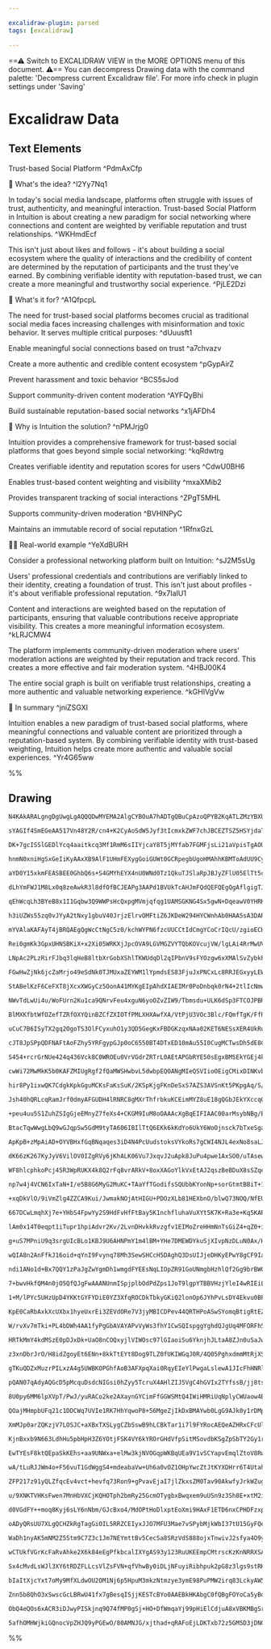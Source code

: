 ```yaml
---

excalidraw-plugin: parsed
tags: [excalidraw]

---
```

==⚠  Switch to EXCALIDRAW VIEW in the MORE OPTIONS menu of this document. ⚠== You can decompress Drawing data with the command palette: 'Decompress current Excalidraw file'. For more info check in plugin settings under 'Saving'


# Excalidraw Data

## Text Elements
Trust-based Social Platform ^PdmAxCfp

🧠 What's the idea? ^l2Yy7Nq1

In today's social media landscape, platforms often struggle with issues of trust, authenticity, and meaningful interaction. Trust-based Social Platform in Intuition is about creating a new paradigm for social networking where connections and content are weighted by verifiable reputation and trust relationships. ^WKHmdEcf

This isn't just about likes and follows - it's about building a social ecosystem where the quality of interactions and the credibility of content are determined by the reputation of participants and the trust they've earned. By combining verifiable identity with reputation-based trust, we can create a more meaningful and trustworthy social experience. ^PjLE2Dzi

🚨 What's it for? ^A1QfpcpL

The need for trust-based social platforms becomes crucial as traditional social media faces increasing challenges with misinformation and toxic behavior. It serves multiple critical purposes: ^dUuusft1

Enable meaningful social connections based on trust ^a7chvazv

Create a more authentic and credible content ecosystem ^pGypAirZ

Prevent harassment and toxic behavior ^BCS5sJod

Support community-driven content moderation ^AYFQyBhi

Build sustainable reputation-based social networks ^x1jAFDh4

🔗 Why is Intuition the solution? ^nPMJrjg0

Intuition provides a comprehensive framework for trust-based social platforms that goes beyond simple social networking: ^kqRdwtrg

Creates verifiable identity and reputation scores for users ^CdwU0BH6

Enables trust-based content weighting and visibility ^mxaXMib2

Provides transparent tracking of social interactions ^ZPgT5MHL

Supports community-driven moderation ^BVHlNPyC

Maintains an immutable record of social reputation ^1RfnxGzL

👩‍💻 Real-world example ^YeXdBURH

Consider a professional networking platform built on Intuition: ^sJ2M5sUg

Users' professional credentials and contributions are verifiably linked to their identity, creating a foundation of trust. This isn't just about profiles - it's about verifiable professional reputation. ^9x7IaIU1

Content and interactions are weighted based on the reputation of participants, ensuring that valuable contributions receive appropriate visibility. This creates a more meaningful information ecosystem. ^kLRJCMW4

The platform implements community-driven moderation where users' moderation actions are weighted by their reputation and track record. This creates a more effective and fair moderation system. ^4HBJ00K4

The entire social graph is built on verifiable trust relationships, creating a more authentic and valuable networking experience. ^kGHIVgVw

🧩 In summary ^jniZSGXI

Intuition enables a new paradigm of trust-based social platforms, where meaningful connections and valuable content are prioritized through a reputation-based system. By combining verifiable identity with trust-based weighting, Intuition helps create more authentic and valuable social experiences. ^Yr4G65ww

%%
## Drawing
```compressed-json
N4KAkARALgngDgUwgLgAQQQDwMYEMA2AlgCYBOuA7hADTgQBuCpAzoQPYB2KqATLZMzYBXUtiRoIACyhQ4zZAHoFAc0JRJQgEYA6bGwC2CgF7N6hbEcK4OCtptbErHALRY8RMpWdx8Q1TdIEfARcZgRmBShcZQUebQBObR4aOiCEfQQOKGZuAG1wMFAwYogSbggABWJ9AEFMAGEAMzgU4shYRHKoLChWksxuZwBmADYAdm0AFgBGIZ4AVnjJ+ZHR

sYAGIf4SmEGeAA517Vn48Y2R/cn4+K2CyAoSdW5Jyf3tIcmxkZWF7chJBCEZTSZ5HSYjdaTIZjRbxdbxMbTaZ/CDWZTBbjrFHMKCkNgAawQ9TY+DYpHKAGJpghqdS+pBNLhsPjlHihBxiMTSeSJLjrMw4LhAll6RBGoR8PgAMqwDESQQeUU4vGEgDqj0k3D4dwgyoJCBlMDl6AVZRRbOBHHCOTQyJ1bEF2DUu1t6yxOtZwjgAEliDbULkALooxrk

DK+7gcISSlGEDlYcq4aaitkcq3Mf1RmM6sIIYjcaY8T5jMYfab7FGMFjsLi21aVpisTgAOU4YgLhf2HwW5djzAAImluvm0I0CGEUZphByAKLBDJZTPR/AooRwYi4YcFsZXeaveZ7hG3NoQIgcfGR5co0nMvPcMf4Cc67qYXoSAAqpCEOOcjLCxFQKU2CdAhUAqfBN0aMl9BTSh3x6cpP2/KBf1CPNAOAqx8DAiCoCg0gYJDTgoClQgjHEVA5neC4

hnmN0xniHgSxGeIiKyAAxXB9AlF1UHmFEXygGoiGUWt0GCRpegbUgoHMAhhKBMToAdUU9CyXA4yYCM0CzFd7VIIE4wIeDX0Qr8fz/dCgJA7DwMg6DRVwIQoDYAAlcIyIo3EhAQa9NIACUBYE31QaYknmAoAF9tiKEoygkfAeAATRgMZmwAR2TAT4Ao6AEJRAY0GGdY3n2EYeAOOj1mmcF1iLFFeOcHhpiOMYuxquENjo+YxhRB5iCeNAeEY942vm

aYD0Y15xkmFEASBEE0GhbQ6s+S4GMYhEYX4nU0WNd0Tz1QkuTJSlaRpJBJyZFlU05ElTt5cgOAFIVMiknVxUlQ1jV1EkzRzXF9XVAbNSG7FAcJb7ctNfNzWES1rQLFEHSZZ0CzdFFPTXX1/SDEMwwQbTUF02N40K9BcGSOH2WIdMl2zQ6EDvNAGPGS59gq6SmzE6YRi5mtWw4ds0HGyq3SGCsdUIAch2Z1AHyfE8pxpud0je+m9JPNcNy3W0d3iP

dLhYmFWJ1M8Lx0q8zeAwkR3l8dfOfBCJEAPg3AAPd1BVUkTcAHJmFQdQEFQEgQgAflgigTJCiB3c972oD9gOAWD4gw9FKCslI8itUSEZpniDm2qGJYJZ4dYdpPDOoE47j8F4iuSkEhTRPKCT3pPKtZPcZulJcloUTUqJNNIImSf0wyOGM530Fjr3ff9wOU7TlEnJc9zWGztBvMdk8zwQQKFpCsKFiimKpbtiBVQAaX8/RiBnbBGlFDpcsE0VyecK

qEhWcqLh3BYeB8x1I1Gqbw3Q9WWPsHcQxpgMVmjqfqg1UAMSGKNG4Sx5gwN+DqeawV0YHRKHtCiBCBAQyJPdHk6AqQXTpFdZkWMOQnUodAJ6L1hTtxKJ9aUspoZ/VhgDFUCBgZIO1IdMhUNygwxTPDSQdMkb2kdGjV0JCIBYx9H6PIwYPoE1HlbE8cZU7k1REMaRNM5GWwZiUXMdteaHHWBsDm/NOAFiGCoqs3NBbC1QN8I8kx7EqOloOYIut7aP

h3iUZWs55zq0vJYyA2tNxy1gbuV40JrjzElrvOMFtiZ6JKDeW294HYCWnhAb0HAA5sA3DAROggbKoAyI4XAqAIIcmYHgRA1BUA+HsgRf2bBJKZFQMqPw6Ig4PHUMHDMPl+mNADuZKA1AAA6k9nIAiyOYZ0XTrAAQyNYOMyhGjRmDlkJgTJZKcG0KgJCFk0IAWslhHCvT9AnNQOUqAQg1A1hWdLVAuBlZQFQNgQIm4Dl/OJggCg3ShS4EcMoF5+Fh

mYVAlaKAFAyT4jBRQAEgQgWcCtNgC5z0/kchWYPN6fzcUUCCtIdCmgYCoCrIQcU/zgioECHAZyoLOAkoAt5HE7KgjcuepIQgchtARyjuUcplTqm1ORdhRpVgWk7PabgTp3TcL4X0LM7oFSRnKDGagCZkgpnMBmagAZ8zkLbLWW9TZsBtkcgaSEDgByjnYTjN0cghKaxXJuShSy9yFVPLwtBV57zPlEqmX8gFQKQWyQ4MocFVooWCnIHChFZIkX1N

Rei0gmKk3GpxUHNSBKiX+x2Xi05WRKXjJpcOVA9LGVMGZVYTQbKOVcujVW/lgLAi4RrMwUV4r07ESzhRMubFq5cR4twBu7Qeg91bggSSopO5yXwMu3kKkB7EQ0laEedsx4njJBPKepkJAypcnK/2dTHlKuaa0v0HTfKauebqoZBqjUmrNRaq1fbbWBw2U6R1vKXX7KTR6k53rzl+uuQs1C/4ML1LsmGgiEashRprDG/5whAXApCIm5NzTU3QozUC

LNpAc2PLzRirFJbq3lqHeB8ltbXrGobXShlTKWUdqDl2qIPbnV9sFYOzgw6xXMAlSvZybkPKb1CYrfJAUG0FnCqfAosVIDxXQBUAAVgAGRnDwfslhn45S6PlHUH86KTBWrzcqLw5hG1GA1QY+dtAZNeOcL4hY1h9Q1NwDaUxrgS1OK8KEMI5pqdtNgk8RDMTg0EUws6NDLo6kZPQ26qXHr8nTW9dOEpuFGl4YqZLQMgtgwEfqCR8o+GmIRhmeRp7

FGwHwZjNk6jcZaMrjo49eSdNk0TJMUxaZEYWM1lYpmdsES83FjuJxPNCxLc8RRJEGxyyLEW1LGWwS5YK3CQyac99omLliVN+J65Ek2P1obCWfiJZ+XPBd68NsDvFKdpe9A75RX+2lhwH2gL9PIVjfhlphBCSVudVBSUbAKD+2cMHBOla42aE+fgRwRbmn3tAggPQzAYA4nSCs7FTAg6L3SkIAgzpLVzK9Wc31EnwOL0I44TQEpadWrY4CjjqdvXc

StABelKzF6CeFXT8jXcxXWGyCz5OonA41MYKgEIpAhdXIAEIMr0PoDnbqk0rN4+2tlIcNmwGNWoU14uiVIfQoBzjQLrDxqI0HZp+gyRBz2Qbw50YVm9oWfm9QDLcfYSwIgAymQxAyZ1OQSOpTfu/IB0D1AIOBV4echDqH4HYekgR6gJHahE4Z8BejiUWOSM0bxwTon3QXlk9xZT6nRALdWoZz6it8vS2BHZ5z1vcyed1tQPzpggvuNJwEwgTlQmc

NWvTdLwUi4u/WoFUrn2Ku1ca9QNrvFeu4xguN6yoOZvZIW9/Tbmsdu+ULK6dSp3FTCOJPBR73F3v3XHID8hIPkgQ8hvD62qPBAGPSucdTyLUFRKuGuOdEWEpV8bdcSVdDhSADdbuESXuXdHUQeA9LSAbOJCAM9fwC9aORPf7ZgQHYHUHEvLPcIHPEkPPRHZHYvNHDHCvcFUPVXGvYnevRjJvGnfvGDRnTvXtZONnQgDnFvBlbnYiClPnBAAXTSYX

BlMXKfbtWfOZefTZRfOXYQinBZCfZXIOTfPMLXHXAwfXA/VtPjU3VOc3Blc/FQmfTgK/FfRZR3PAB/BNN3BpT3CDH3aDT/HEb/X/epf/SPIWIAxyOTdeMA0cT7LJK0A+PBW0DTYoaKLTc+coGoaYAARWaGwDgEMws06F5GsxPA/gWCOFgXWDOGWCWCNiARPF4lmDiGYkmCYjGAWDaiLF6gQSq14GGgSG+B3EwXLjmEwQaJKFwUWkolQQyXiFmHzm

uCuC7B6ISyTX2gq2OgoTS3OlFCyxuhO1y3QD5GegKxFBDGKzqxNAa02KET6NESsXER4UkRuNjxkXMVCmRjayaIxg9C6xxk0Xxi4kJlwMu1KGGwkFwHmDG1pgm1yTwOsQLAql/nBEcR1HcRrC1AXQYEbAFjbEnXLmqPsRqj7CCTkI+zCUnBO1VgXGyFex1ASRCWSQNki1LHLgmMgHNnpN3neztkO1gOjkAF4NwACr24555kd5YyRw5zQ4JSkRSxSU

cJT8JpSPpQDFNAFtAoFZhy5YRFgypGJp0oC6550BT4DTxED10mAu55I0CugMCTwsDh5dE8CCCjJ8ApUJB5S55FS1BJTSAVSEsoiFMvIvwjtTxVND51MT5Uiz59EL5iAABVIQb8SSLKZ8SzEo0yAqQYcaEYULPxJEfYMqGYAudzW0OETU7aEYFiCqXxDkiARBUGZBDohIfOaEBYDJRYJ7HBWLZBbExLNAFRI6chbkHYi6PY66BhO6UcvLU416c4j6

S454+rcrGrNUe424q436Vck8C0WROEu0VrVGdrZRTrL0AEtAPGbRYE50sEgxBMSEkYGEj4k9abJJG4ao/WUs9E3E5xNAMqVbfErUFqUYeYYaXsXbMkkJfkzLaks7OkybVca7Jku7VJeYsqY8FTF7RC62W8PkuIxuBPZOK0dCRFPtZw9gnpdDHVJtfHAwGg4FIQepUIeZWFL5TgUCUPFZR9e2MQf7IWEFVgItbAb2SUTIZQGg39biIS7VCXXtNgTA

cwWi72MwMkK5b0KAFZMIUgRgf2fQaMWSHwbvL5dwbpEQOANgMIeQSVIioOEigCMixDINKvbCKi7Vf2TQOijIf2Ri5iheCjIlTikNHiscPik5R/IS5NESggYIJNSSq3BpaWOMWS4TPlBSpSzylS9gUgdSwFbS3ShpAysVNlYFEy0CTlUgCyqy5AMdTOGI3gCA4iI0+uU020hKC06Sa0rdNq44+0koR0w9W85GAyQg902yiFUi7Nci5yyirVaCDyry

hir8Py1ixwQK7CdgkKpkGguMCKsFaKsSuK/2KSpKjgFKnDeSxS7AZS3AVSnKt5PKpgAq/S/AQykqgyLqsyyqyy8IGq2TNeYMopSks2CMpI0KFIsANI4obTUoC+XAMYES+gXAIwegIo1+Uo/oQYCWPMk2NqfYDJGEDCss3gQ4JIPOb4aqIsWBUsQLEGedaorzVmMuUYZo/YQ8yY3s+LQhdY4hW4o4iAahXYuhA4mmfmk4thQrC4r6Zc64ncx4wRYR

Jsh40hQRLcqRamJrf0dmyAFGUDH4lRNRC8gMXrThfrbkuKCEimMYZ8uE18gQGbJEkYXccqOqJbYCwC8IjsMYncDmeswJWWfC4GpWOCtWc7HCrWZCpJVCy4aqexZW8M7C+EsEgpCk5TRdb7CAGcSefjXw9/DakNMtfHTvZynlPtGyjOrOo/XOqDY5dgwupnYlEuipMu6dCdcAw02dY0mAr7ISHq80tdTqzdM0vuVSfdJ00E4a89Maiu7OtlN/Gu/O

+peu4uu5S1ZuhZSIgGjeEMnyZ7feXs4+CKGM9IuM8oOAAAcXgBqEIFIAAC00arMsybNBg/E3g84ER9h5iEQbgxpiaYF5gybeY6JCwZgSxML7g+iDwjhhpThmoMlmaVsezIyhp+yeaks1yRyHoqFzpaFMtJycttjZyJaFzK4lzSsXi5aVbKs6bqsxFVaZbtz/pdz3iDyvjjz9azzsYNFLyTbIBQwbyJ6pZLbUR9gbbmtw63ybFhpfb/7MkSgMS/ze

BtacTqwWwgLbQ9wGJqpSw5GdM9tyTA606IBIlTtQ6EKk6kKdYo6UkY6WoOjnsck7bTxeSgajG34JB6hPDn8fDV51ku5WMe8xCSrpDa06LCcuDy7o5PHXdvHcVfH7Vrqq1RCc7B8wna90haqSJ6qp1VSOJO6Wqe6zS25LSZIh6+6R6911Jx7zadaRq3SPT0Bomn93cfG7UQMAm8wgnS0QnAU0mIn/r5Nt7uBt497EjpjD7NNoaMiJBNd6gpR5hmAA

ApKpB+zMpAiAD+OYVBHxfGqBNqaqes3iD4N4PcUudstoksVYkoRs7gCWI4NJL4exNo8saLJBsGrmyAAc1AIcshfmwW8c4WqcsW1hM49ZrhNW14uh6hkRTchh9Wt4vwfc8Rz4hRdhjrP4887h42oE8MQR/RYR3AeIMRjWbEB2kWD8rsIs+OhRsScED2rxREU4DmD4UkgO1xsMkxmkmJCRq7Kx27GxgsuOhxmp5xvC9lgU8oCoQIRgWtb2cgDMWkln

dK66zK267KyJyV6VilOV0IZgRVy6jKhALK06Vu7JxqvJ2uApk8JuPu4pwe1AxSO0/uTAsewavFkoV0yeae6OKVhAGVwFHVhVmQkTZVm6u6zewZ+qkZkGhIg+iGqGwoaZ9AGoJKdibImATXUVVZ44jGyATZg8bQRljmDJfOTYXmP+/GwBimkB6m8Bhsvol4ezK4U4OoosZqKBbEqYkKD51ENBwcvmwh7B9LCc7LQ4wdlhfLecsFshn6eFqF9cmh3g

WF8hlcphkoPcj45R3WpRUKX4k8Q2rFq8vrARkV+8oxXAGoYlkVxEtAJ2qszBeBDuX8sSZqeliiD4POcaEqeO/2/bQxjlkO2kklhkyO/llk2xoVmNxxwbUVwpWIoOwijOqUNcCymSXffSt1WAZwMgQgGV6tPVQFD3VOcgIlDViQZDuAVDgjAwDD50bDgyPDwfIjs5Uj019U81mdS1k0wp21jqn80ph1luHdZ1h011nAkVz1og8oCjqj9D9kOjnDxj

np7w4j4VCN6IxTaN+I/e5B8G6MyG2MuKC+TAaYfTGodifsSQUbbKYonNp+sorGtmtBBiT+1YH4fG4mto6B8m4BqmsB2mpBXcTU/OJ2pEVmwsTtzm1BsZdB+dzB5hf53BpWfBsdmc44kFqdoraWld2WtdqhhdmFjBiFyhiADd1h1FvW9F/d/4w93hsUM2nl8EwxRMTXK9xrm90KHqFiFYJ5t2oaZRmltbYC0sU4XryCtl+Doxzl+C4DiOvl7cAV2O

+xqDkVlO/9iVmZlg4ZZCA9Kui/JwmakNOjAtHIGU+PDOzXLb81HEXbnO/blwQ73NOQ/NfEU73JrJ9jjurj7u61pdXjge/jrq4evqyAAa8TxryT718oS78vbbm7oyO7hw4VCio757jFN7wMreqN0M0ZuN/ThNmG3TCADgCoAAWUWdIH02UHWGzbyns8xqKjWELYOEYlcSLheCucgF4iuDCiGFGDdGWAqn8W+AC6bPBDCidu+BWKhCLHrK7duYAdcW

667DCwLmqhXj7e+YHbS4FpwYy2S9HdFvHfFtBay5K1nchfluhaVuXYt5K7K+Ra3e+Kq5KAPZ6xxZBNPYJfqDa4sZzDJc65mEARajpf4+5meAG+faG9tA5iLGLlogCX0egoIuOxVhm5FcZOsfA8+AuByfiOg7wLW/FZ7vKEFMAHRduOBlX5SNdi5u5OBUZyGsAM9d2UjO8vyvmNGv6NReBvolZvvhtUydN4IsA8asxl8aGOx9zhJq/J7j37uA/79Z

lAm0x14T0eqpt1iTupr1hpiAdvr2Kv/2LvnDHvkkRvzgfv1EIMoZreHHmNnTsGiZ4+qZ0+iQfEdKVyYgCgXEZQWnt+bMoqF+2OAZJi4PUexIiBmB1t64LZNti1GajlgfEnPetouy+ATAkQSwSBPRDZrx15eIsFRF8x+YpZx2iXfXhEhS5G8deJvTLlLXN5lY8uuoMhIrS1C286B/CZhoi03ZsNKup5DFlw3d7XlcWXvZrpCX7C+8nGHXPGssGqh7

g+uS7MPniU9q3srgUIcBLo1KBJ9U6AHNPmY1m4lBM+YHe7DMEWDYkuSjXIvpNzDLuN0Ax/HlHADxBmBU4laXfHYKNaZBWAKufhhkBe5+kXCKPepG5Xmqi544qAZQGwBoKeUYAnAACKwH0BGUXKEKNFPRiTR/VY8rfaODYIqR2C2ADgmgs0l1wuD1k7goOJ4MhQYofB01VerNQ/RJxNwIQsIQtUiHOoYhcQ9gsd0LTKAUhIBOqp93e7NU5+iHXuqv

wQIA8n2AnFfkJ16oid+qYnI9Fvynq78Mh3SewSHCcH5DAghQ3DsUIJjeDHKyEPwY8gCF9IahgKUIeEIQCNDohhAWIWylaFo8C0ByToYQmv71UYK2nMZkfHjaGcdMF8eoF/wTLrBNc/kJ8jZ3Rr0882L9WYIW0iwjFDgfmYmk7Xsz/w4BhZRAaL3nQ7gkg6SCEHuD/iRddOPbAgdrywa69h2gLAhpQIy7sIzexXegcOSYG0MrekMOFpb0gAO8taXA

ndi1ANo1d+Bx7QQY1zPaJgZwYgmDh1wmgdFYEEsNqLIOpZR91GoUNmgbHzhlQf2Gg9brBW0FAcM+oHBbuBzLDGDhWZglxhYI26NNPC/sQ/DnRPy04q093YZHoECD+xEU34RsGRzNGu4LRlhE3MfhsKn4GUtopHtGnaSe4nR2aF0SwEyZt0hoHHPoT9wGFFM+OowoHuUxB4QAweswiHtvyk4eNzRLaAyFYR9H2oLcAY6fBLmDGOifB4YjHk8Kx6ac

7+bwvHkfQM4n0jO5QfQJgFwAAANUnmISpjplbOdPdZps1JoT9lgpYTBBVHzjYleI4wRIEiLqgojtsaIvARMBV4rA4Q8xVmKbBPC4DeA0XDYhgz+Z68R2ItRhMb0pGS1Fy2XO3rSMYEbkiuzI+3iw0d4ciTyu7bkZi15Gm0T2AogluxBFEIkA+rwaogcEAT1kaWzA+QWo0UG7sDYxcQkqyz/bF9g6mo7ln7zm43ZdRhgiaAbENHoT8kxopTJYNKSV

1+M/lPYc5UHzUpD4YKKtGYFYDiE0YZ3XfqROCDkTbkyGKiQ2lonOp6JYhPvLsDY4Ekvu0BPiK1SGH90l+VpMphJIqYusN+4PfCbU3mEkTZ6NBCoZxOU7UTgoPEgCHxMYntYBmGnHemGT3jvCoyTYgnkmwgC30Kgygd8PMFJ7+RCiIIx+kOKxoMQpgkWb4AcBLCMRAExNCAVCOagLiEBS43oou26jaAWIBsS4KNx/p4j3m+43moeOIHHiyRqXYkVQ

KpE0CaRbAxkXcUXbx1hyeUxrEi3ZEVdORe7V3jyMBICDPev44QRTHPoASwSYomqBtigRtEZRb7Z4JoxmDJJEJBjZCREkA5oSnG+grCakiMG4SVuRosViaJL4SApW2QlYaxTnLsJWKzIMFFanYLt44MEmN0ZUGWGOD1pxDQFHyG2lFpdpIafaQ3WrED9uhwk3obPzjHp1BhEwySSU2TGyTUx6YoauPFGq78VpOQ/ypO02mXT2hkuPaacg7xDp1OgN

W/rvXv7mTki+PL4bDWh4AA1fyPgGbAVAYAPvVyWs3fhY1CwSQIspggYghdQJgUq4MFORFhSEQy4yiIiGc6uIKotUJYDFnxHJTYuBUo8aSLwaG8zxFI8GZeNIbXjWBSoO8UVJYEUN6BbIlrB62d48Dqun4uqXyIalKSmuD5CmP5Famks5YpYCEG6B4AssoJL7XqbaDuaXBi4offRGqJGmp8okOg7UfNz1g2N9Rs0/Pqt0ImvCBh0nFDmSDly65aOW

HRTkMmY4kdMSzE0pDJxDk+UaO8nCOQxyjlVIWOsc97lGIaoiSu6YknjhJLtaA8ZJn0uSaJwUkZidZkPXfgnJkhJz9A4cmAPR02EVJo5anIyYjOtSmTQa4zT4S2O+HlBpgrkRoBwEwDn0jALk/saCPcmM82Z7MMCguJLjDRAplwBmaFLKjhSTwNzNAFcDBDXAWIrwWAR2x5lJSNeMXftqlJ14kCTxQLc8eLJIacIZ20s24vSLkFxdSpGtcqcrJ1qq

z3xnDbrJrO/H8idZgoyEt6ENn+8kkTtEYt8Dog9TLZ0fUKIWGqJ0R/4Q05PghxdmmMtRjXSaZ7L1EzSTB2SP2QtKImmiIApPA9EPGJTO4rh+lKIIjwdEAQbp9Se7kdKoVeoD00OYOI3K5RMKyQLCuZOwXYVCT26L077gXPn4fSlIxcpMaXPQJTDQeMwgGaeizFQ8JAnCjfjwvoX8LO0dFUgEIviGiLdozwuscjIbG6cn+zYl/q2IkBJQEAnY4gJr

gTKuQDZxMuzrPILxzA4g5UWBKOPGhfAoB3AFXpqXai0RqyEIeYlPwgaLslewA1JIcFhHNRlgp86YrRHeDVFYpxcdBGzQtlrEL5WvK+cSJvkZSKBWUi8Y/L4bPyFZ+U/LoVMK4fzHxis58RVKPLcD/5vAwBTww96qKLaTU1EIs0gWMw5YqwNmsWR2yjDw+Sg62d4mGJHzXa43JCYtJQmuzcFOs/BaFGjqvATg24rCgX2Tr+yU+g40voAEsdwALAEg

pQAN07qAdyAQGcD5pMcquDsdcNIGsi0hZyy5TcruX4AHlZIJ5VgC4hGVIx2TYfssB/jj8tskIPOVa3jGL9vpCip1uvxoWKSnGNcuUhcuuW3KQgvyx5QBEBWvKEZN/bubjysX9zbFg8+UIsx4Ck8FmCZX/h4pOUACC8nwMKHCHKgoI9wswcENOJCUVkPgtEUsIAgn4AUIpSCCEG8Bwl7g5ids15juKi7nyDxcXQWULWFmnjpyFSh+dOylm1KZZCte

8U0py6MM6lpXVpT/PwJ/yuRACo2ke2AXaynGYCimFfGGWSMtQ4IWiHMRiUqNplyCWUaow4BILiwE0L9hgs0FUlUJYdDZTqIIWGwosBcJAaYJ1nmDyFS0xphJhDjUZmkWQxoNaBrAoo7hUMw4S8jLyvU16byLDLX0eHvLzuUTdNcR3BTZrc1HFbCG0LBRFqm0GOQFDygyFVqxQg/cRV0M46iTsSNrIuYmPkbSTBOii5FdgSrlor1Fu/YkM9AzUNq8

QOajMHmpbUFq21c1DDCWq7UVIe1RK7HhYqwoP8+56MgeZjIkDxBMAYwb0LgG9AJk0y1rDMp4tJmACqINUWiB20pkwJiaNwOIAXAqg+1VgoEpATvL7J5l0BD2L4D8ESnTE5V3NQpYQP1AqqAWaqu+WLI2kSyn5Oq1diarpEGqCpn8hFprXNXbs3xVqrpTarq4lC+lQ2AZbgCnnsDxsyLcQQH0LAHA/EdUb8lMsxK2hYEsymqGAyYiMQ/aTslZaNIj

XmMJp0arZQKzjV7LOSJC+aXBxTXSLygCZbSswB9hLCBkTar1i7l9FYRocAEQeAZHRxCFcUlouuBDnPD242AE+G+j8hM1gZH8xGcFFBBpgS4AMCyf1H9imTkFU8lBONNmolA0FC8KOf3HGls1BxG1G65tYKlLFEpgCLfGtVpp016aEt3MUCGzntTjhWMxESzef1oU2avRrKBlObEc3ObqM1o9zQmlomSkfN0aPzchAC1J4yCKeNPLzjC1rqItDBIv

KjnBxxb9N663LdhHu5pbHpH3Z6YOtjFSK4VY6kYROrGHdVfpSitMSovdbKSgZpSbTY2Gy1rrDNeWnvAVsfBFasgJW6zUHFs1VbskNWwODfSXi2EukHmprd5o5C+a5kfaDraQWC09awcmecLWxILyMFhtmeUbTls3XJbVClyY9YpgDkqbY2ZKy9RSuvXoB8QhmVyIs3qCk9VQ1naeW5I/UF5R+xwRiDuAmgQgLgKwYmnALzI9Qao1RFUW1GUaQa2o

EwTYEsF8ktQEpaSkKEhs+aa9UNWxa+elMw3kjNVOGqpWKBqUEa9V1vSCYapvEmqlZtoV8Rwxo21delO23Wee1J4ur7a75YuH5K7BuJn2zwOtoN3lHlgFgcICWPAqWXDSpN2CrlpGrk0eyFN2fJiObOUaJqnGyapHSco8bKcq0d0m7ZxkPh0pV6pdZOHaLnxCgF8suZgMsitDPQRAYKdQLUKRq+Aq6FmsQqVv9iBAxAmwv5JRzxB2CrA3QRlElQMk

wA/tLuRJJWm4o+F56vuT1GdWggS4+mdeabaVw+Uh6a0vOZ1OHpYwcZtJtKYXDHrr6T4UtahKXJoWT1dI3BGeotFnsBQ57qcKTYrQXs7zF7AQKudVFkMr1P59JAkhvR5tyHeFX8rqPOicnOo8oe96QPvVXBzl59p+FrYdeJM+lyLVtP0suX9O21zC9tGdJdQR3Ayj7mc4+rjFPuQyx7Z9cOipAnoE4y5Fwy+9PQZDX3BDN9eenfVZpYz77S9R+ivQ

ZFP217z91yQLZfqcEv4vct+hevfq73Ron9+gPvavEjaI7jlZkxsZM0Tav90AkwfyJrkWZugr4hO19QOP/7P1ABdEaKS5kJLnM2adOsLozSZ0XAOVShsVU2RLAAMv6B4H+H4nKgIaBdfMy+cqrSlCyDe6q4FlqupHNLCNssxpSRvsNlTOBlUqjdVMgBu8gFfDBrqAoJbNhDduoAPiMQmgSx8lq2n1VCFmWlhHmNUR3Y7KgphqNRay8aTB02XMlY1P

u/9XNKTVHKsFwen7MnHbVXCjKQHOTph2bmRy25GcmOTygbxBwqxem9uUSn9z3Sh8E+xtM2ie3UY7RAea6IKmYUX7cxLTQICslXQ5rfUh+mHBpGowtGcM4TXvUdN+zxbd1LyUozNwqMKc05NR1TtGgaOoAmjKnTOTygOllb60UexQrVth2OEKk/R5kIMcEXDGPRsTQwo0EmOyRpjDlWY8cbqP6p0mrBkFT0Pm2vTFt70hMStuQKTrxh06ypiirnUw

d0VGdFY++moq8Kyj6sLY6nNbm/GJcBxo4/MdOPtHoDlxptEoXmi9HAxF1ETD6nxCPHDFzxpva8dVzvGi6RBmY89sJP/GuCbBsxRRCD3cHUdlkjGUT3xDn1/I3oLGcoCxlUBGVUhhzjId54XNEBnwHZXTrLiJBiShhlnZoe3l9FLm7we2TofglGH+d9NRVSlPMNi7LDZAkWRquYTZTcN1S/DblwcP6q5ZD4o1XO3XZmr1d7hzXerL4E+H6uP4/w0x

oADyQRsUU7XLgQCHZkRgTagGiOIL5RRZCEIyxJJO7MFU3Mae7vSPybMjkWbI37tU15GyFQeqwRABRP2pcU7BVkOqlNS/J91Za0baJgHTCpJMcgN7Y1uxzX6EA/uNpv4zokEAt9bKVtUWlCKEBACfeuPLv2rMbJazIaes3AEbMeVO1LZirTnTbNCoK0I6FPY3s82jG3cg5pSsOdz051xzyaSc9OaBNzaP9Q6/OSOr+7LapJa24Hptv+m66kTxBZOD

WaDh1nyAK5mNM2Z5Stm9C7Z3c1Jm7NEYmttBv5CecSa8SRzVdS888ojxTnwivJ2sfya4O9yPhaOvg3YvQD6Y3Ut9KUOfU7EQK5TubDZnsDKjvBGIXYXPhsGqLqn6LHRV4GVBAmvAWZZcFon5hczi99SdbXcRkqV7ZLVebNL1YSOKUJdxdVhrDVLvOl2GvTLIhge6acP1LSN7A8jX6faVVSPxQZnpfVIY167EwFQKM5xtAZgT22sg04LMrLjEl5iB

wCTUkfVGrKcFaRvAhke2X6k84eEgPfkbcalIXYgAS93y123RuUKEEmpCMtrscKzKnNRRXSAMVwdW/rBWj9xgU4rbDCv6Hgn4V9rGE0irhOzrTL358oGFYitJX9A0VhHSZNJWP9yVhFylegCSikBJg59b4BQFlNE6SZzKz+AWw6jdFEQCwK4HTu7ByH4QTFxYFkpZkMQAGdunJTMEMM9tdx1GgpUqoFkWHVVClyXQ6cqXaraBuq1+cRq0suGv5bh/

Sx4cMvdLsWJl3XY6tRDZFLLcsVlZsFVN+qfVhwBy0iDLjNFuyiRibhpuk2pG8z3lgs9stRKuIArMHQPccsrOLDMgR+JwWRnTRsV4UkuDSehCqHUV9zDR7ivQfb1MY2TUBpC+eeCZD6h8les9LJHIh8pJAe5cFPd2cArIZqAJkwrvnMJFpRt9WuwglSxsAROjByVPYsIBD4A5AB5r3K02AxDmybo5/83/kwDoXAC0mI6YjbUko3IU5GdGy8ja0cTs

bIaItXjcYxt7oMy9MfXLdwOU2OM1Nj6p5HpuM3mkzNtmzye3ymE98PuPMW2irq83LckyAW5Hp0lJoukotoIBLcv19n4LMt085bZzrsFrz4RVW2IujG5W3pg4iE6+f/2wn5J8JsqwutKTq3kbKaLW2jczSY2nKlQw22seNvk5q6RN826Tb0nIXt91t3FLba+R02k4jtm48jxdu963bnN/fNzc3PWEixfN/2xXeQxC3g75aj5LX1QBi3w7XjOC/E3a

Znn5b8QhO3xSwscGcLBRwU41fx7gBesqISjjKESTcBYo0AAEBkHKAbgC0fQBgFOYoCa5yBoskpe8c/tPxtgaYkQOwg0rpAZQRA60ztdB5/23oAD/QK/btM2HpdHCX+6QH/t152Icu104/ewDgOsgkDoB4roZEIOkHgDp4qpblr4OIHdeVyL6ZRb9VMHUASB+GctXVTSHWD5BzP0kUNwmHtDlh09IHVgPEHZD9IFHAzvoOaH2DqIDJBqCIP4cAIWF

ObQ4eQOs6xACR3iDJwyPISkjnq9Q74fMP0gSj+HO+DfWmqaYj99pHiElCdjuA8xVBKMBgSrBTgswODT/ZMd0EkozweixcBuAx1ANkHEoEYDYAGBL76JEc8Qi8wcwFivBuR+Q5OwfFDHHIR+6yBIBv6CEqiAyMQBlBT5+hyTkgKTwzmsTkjNUkgEcRhqa4SQF8UgMoEZAAAKZqL1CUY1PqnXSI4PMAACUoodyMoGjBChygZTyp+bKxC8Bob/Tvp40

5afhOMHWjkiGQnocVpZHJQ9yPGEwO/80AMNJG/xjthad+qRAFoEjLDKTxb72z5GM5D3jDNQy4TuwPpiLrMApQk8OANk9Ti5P3LnzKYwgHfB+P8AATiQ9DDSAN1VIyEAwPo9s6BXyzXB0IEJCecvOSQF2KKOAChqy62Jl9yKCAEihAA==
```
%%